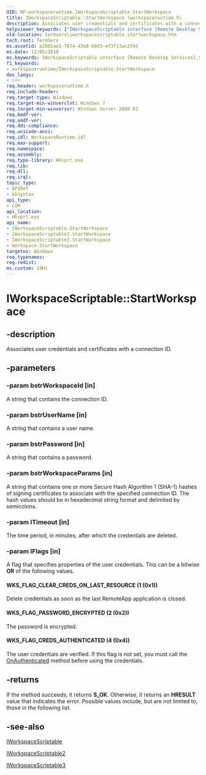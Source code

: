 ```yaml
---
UID: NF:workspaceruntime.IWorkspaceScriptable.StartWorkspace
title: IWorkspaceScriptable::StartWorkspace (workspaceruntime.h)
description: Associates user credentials and certificates with a connection ID.helpviewer_keywords: ["IWorkspaceScriptable interface [Remote Desktop Services]","StartWorkspace method","IWorkspaceScriptable.StartWorkspace","IWorkspaceScriptable2 interface [Remote Desktop Services]","StartWorkspace method","IWorkspaceScriptable2::StartWorkspace","IWorkspaceScriptable3 interface [Remote Desktop Services]","StartWorkspace method","IWorkspaceScriptable3::StartWorkspace","IWorkspaceScriptable::StartWorkspace","StartWorkspace","StartWorkspace method [Remote Desktop Services]","StartWorkspace method [Remote Desktop Services]","IWorkspaceScriptable interface","StartWorkspace method [Remote Desktop Services]","IWorkspaceScriptable2 interface","StartWorkspace method [Remote Desktop Services]","IWorkspaceScriptable3 interface","StartWorkspace method [Remote Desktop Services]","Workspace object","WKS_FLAG_CLEAR_CREDS_ON_LAST_RESOURCE","WKS_FLAG_CREDS_AUTHENTICATED","WKS_FLAG_PASSWORD_ENCRYPTED","Workspace object [Remote Desktop Services]","StartWorkspace method","termserv.iworkspacescriptable_startworkspace","workspaceruntime/IWorkspaceScriptable2::StartWorkspace","workspaceruntime/IWorkspaceScriptable3::StartWorkspace","workspaceruntime/IWorkspaceScriptable::StartWorkspace"]
old-location: termserv\iworkspacescriptable_startworkspace.htm
tech.root: TermServ
ms.assetid: a2985ae1-7874-43e8-b0d3-ef3f13ac2f8d
ms.date: 12/05/2018
ms.keywords: IWorkspaceScriptable interface [Remote Desktop Services],StartWorkspace method, IWorkspaceScriptable.StartWorkspace, IWorkspaceScriptable2 interface [Remote Desktop Services],StartWorkspace method, IWorkspaceScriptable2::StartWorkspace, IWorkspaceScriptable3 interface [Remote Desktop Services],StartWorkspace method, IWorkspaceScriptable3::StartWorkspace, IWorkspaceScriptable::StartWorkspace, StartWorkspace, StartWorkspace method [Remote Desktop Services], StartWorkspace method [Remote Desktop Services],IWorkspaceScriptable interface, StartWorkspace method [Remote Desktop Services],IWorkspaceScriptable2 interface, StartWorkspace method [Remote Desktop Services],IWorkspaceScriptable3 interface, StartWorkspace method [Remote Desktop Services],Workspace object, WKS_FLAG_CLEAR_CREDS_ON_LAST_RESOURCE, WKS_FLAG_CREDS_AUTHENTICATED, WKS_FLAG_PASSWORD_ENCRYPTED, Workspace object [Remote Desktop Services],StartWorkspace method, termserv.iworkspacescriptable_startworkspace, workspaceruntime/IWorkspaceScriptable2::StartWorkspace, workspaceruntime/IWorkspaceScriptable3::StartWorkspace, workspaceruntime/IWorkspaceScriptable::StartWorkspace
f1_keywords:
- workspaceruntime/IWorkspaceScriptable.StartWorkspace
dev_langs:
- c++
req.header: workspaceruntime.h
req.include-header: 
req.target-type: Windows
req.target-min-winverclnt: Windows 7
req.target-min-winversvr: Windows Server 2008 R2
req.kmdf-ver: 
req.umdf-ver: 
req.ddi-compliance: 
req.unicode-ansi: 
req.idl: WorkspaceRuntime.idl
req.max-support: 
req.namespace: 
req.assembly: 
req.type-library: Wksprt.exe
req.lib: 
req.dll: 
req.irql: 
topic_type:
- APIRef
- kbSyntax
api_type:
- COM
api_location:
- Wksprt.exe
api_name:
- IWorkspaceScriptable.StartWorkspace
- IWorkspaceScriptable2.StartWorkspace
- IWorkspaceScriptable3.StartWorkspace
- Workspace.StartWorkspace
targetos: Windows
req.typenames: 
req.redist: 
ms.custom: 19H1
---
```


# IWorkspaceScriptable::StartWorkspace


## -description


Associates user credentials and certificates with a connection ID.


## -parameters




### -param bstrWorkspaceId [in]

A string that contains the connection ID.


### -param bstrUserName [in]

A string that contains a user name.


### -param bstrPassword [in]

A string that contains a password.


### -param bstrWorkspaceParams [in]

A string that contains one or more Secure Hash Algorithm 1 (SHA-1) hashes of signing certificates to associate with the specified connection ID. The hash values should be in hexadecimal string format and delimited by semicolons.


### -param lTimeout [in]

The time period, in minutes, after which the credentials are deleted.


### -param lFlags [in]

A flag that specifies  properties of the user credentials. This can be  a bitwise <b>OR</b> of the following values.



#### WKS_FLAG_CLEAR_CREDS_ON_LAST_RESOURCE (1 (0x1))

Delete credentials as soon as the last RemoteApp application is closed.



#### WKS_FLAG_PASSWORD_ENCRYPTED (2 (0x2))

The password is encrypted.



#### WKS_FLAG_CREDS_AUTHENTICATED (4 (0x4))

The user credentials are verified. If this flag is not set, you must call the <a href="https://docs.microsoft.com/previous-versions/windows/desktop/legacy/ee351600(v=vs.85)">OnAuthenticated</a> method before using the credentials.


## -returns



If the method succeeds, it returns <b>S_OK</b>. Otherwise, it returns an <b>HRESULT</b> value that indicates the error. Possible values include, but are not limited to, those in the following list.




## -see-also




<a href="https://docs.microsoft.com/windows/desktop/api/workspaceruntime/nn-workspaceruntime-iworkspacescriptable">IWorkspaceScriptable</a>



<a href="https://docs.microsoft.com/windows/desktop/api/workspaceruntime/nn-workspaceruntime-iworkspacescriptable2">IWorkspaceScriptable2</a>



<a href="https://docs.microsoft.com/windows/desktop/api/workspaceruntime/nn-workspaceruntime-iworkspacescriptable3">IWorkspaceScriptable3</a>
 

 

